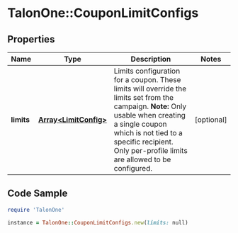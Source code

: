 # TalonOne::CouponLimitConfigs

## Properties

Name | Type | Description | Notes
------------ | ------------- | ------------- | -------------
**limits** | [**Array&lt;LimitConfig&gt;**](LimitConfig.md) | Limits configuration for a coupon. These limits will override the limits set from the campaign.  **Note:** Only usable when creating a single coupon which is not tied to a specific recipient. Only per-profile limits are allowed to be configured.  | [optional] 

## Code Sample

```ruby
require 'TalonOne'

instance = TalonOne::CouponLimitConfigs.new(limits: null)
```


